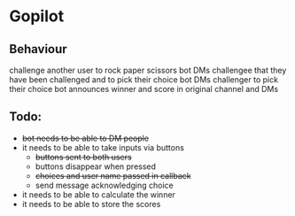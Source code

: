 # Gopilot

## Behaviour
challenge another user to rock paper scissors
bot DMs challengee that they have been challenged and to pick their choice
bot DMs challenger to pick their choice
bot announces winner and score in original channel and DMs

## Todo:
- ~~bot needs to be able to DM people~~
- it needs to be able to take inputs via buttons
    - ~~buttons sent to both users~~
    - buttons disappear when pressed
    - ~~choices and user name passed in callback~~
    - send message acknowledging choice
- it needs to be able to calculate the winner
- it needs to be able to store the scores



